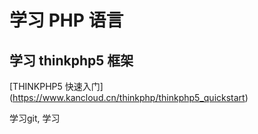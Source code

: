 # 学习 PHP 语言


## 学习 thinkphp5 框架
[THINKPHP5 快速入门] (https://www.kancloud.cn/thinkphp/thinkphp5_quickstart)


学习git,
学习